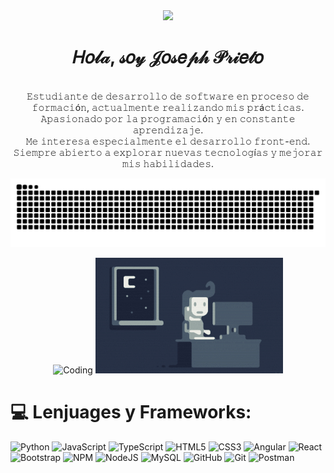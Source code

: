 <div align="center">
	<picture><img src = "https://github.com/7oSkaaa/7oSkaaa/blob/main/Images/about_me.gif?raw=true" width = 50px></picture>
  <h1> <b>𝐻𝑜𝓁𝒶, 𝓈𝑜𝓎  𝒥𝑜𝓈𝑒𝓅𝒽 𝒫𝓇𝒾𝑒𝓉𝑜 </b>  </h1>
 <br> 𝙴𝚜𝚝𝚞𝚍𝚒𝚊𝚗𝚝𝚎 𝚍𝚎 𝚍𝚎𝚜𝚊𝚛𝚛𝚘𝚕𝚕𝚘 𝚍𝚎 𝚜𝚘𝚏𝚝𝚠𝚊𝚛𝚎 𝚎𝚗 𝚙𝚛𝚘𝚌𝚎𝚜𝚘 𝚍𝚎 𝚏𝚘𝚛𝚖𝚊𝚌𝚒ó𝚗, 𝚊𝚌𝚝𝚞𝚊𝚕𝚖𝚎𝚗𝚝𝚎 𝚛𝚎𝚊𝚕𝚒𝚣𝚊𝚗𝚍𝚘 𝚖𝚒𝚜 𝚙𝚛á𝚌𝚝𝚒𝚌𝚊𝚜.
  <br> 𝙰𝚙𝚊𝚜𝚒𝚘𝚗𝚊𝚍𝚘 𝚙𝚘𝚛 𝚕𝚊 𝚙𝚛𝚘𝚐𝚛𝚊𝚖𝚊𝚌𝚒ó𝚗 𝚢 𝚎𝚗 𝚌𝚘𝚗𝚜𝚝𝚊𝚗𝚝𝚎 𝚊𝚙𝚛𝚎𝚗𝚍𝚒𝚣𝚊𝚓𝚎.
  <br> 𝙼𝚎 𝚒𝚗𝚝𝚎𝚛𝚎𝚜𝚊 𝚎𝚜𝚙𝚎𝚌𝚒𝚊𝚕𝚖𝚎𝚗𝚝𝚎 𝚎𝚕 𝚍𝚎𝚜𝚊𝚛𝚛𝚘𝚕𝚕𝚘 𝚏𝚛𝚘𝚗𝚝-𝚎𝚗𝚍.
  <br> 𝚂𝚒𝚎𝚖𝚙𝚛𝚎 𝚊𝚋𝚒𝚎𝚛𝚝𝚘 𝚊 𝚎𝚡𝚙𝚕𝚘𝚛𝚊𝚛 𝚗𝚞𝚎𝚟𝚊𝚜 𝚝𝚎𝚌𝚗𝚘𝚕𝚘𝚐í𝚊𝚜 𝚢 𝚖𝚎𝚓𝚘𝚛𝚊𝚛 𝚖𝚒𝚜 𝚑𝚊𝚋𝚒𝚕𝚒𝚍𝚊𝚍𝚎𝚜.
</div>

<p align = "center">
	<img src = "https://github.com/7oSkaaa/7oSkaaa/blob/output/github-contribution-grid-snake.svg?" alt = "Snake Game"/>
</p>
<div align="center">
  <img alt="Coding" width="300" src="https://i.pinimg.com/originals/81/17/8b/81178b47a8598f0c81c4799f2cdd4057.gif">
  <img alt="Night Coding" src="https://raw.githubusercontent.com/AVS1508/AVS1508/master/assets/Night-Coding.gif">
</div>

# 💻 Lenjuages y Frameworks:
![Python](https://img.shields.io/badge/python-3670A0?style=for-the-badge&logo=python&logoColor=ffdd54) ![JavaScript](https://img.shields.io/badge/javascript-%23323330.svg?style=for-the-badge&logo=javascript&logoColor=%23F7DF1E) ![TypeScript](https://img.shields.io/badge/typescript-%23007ACC.svg?style=for-the-badge&logo=typescript&logoColor=white) ![HTML5](https://img.shields.io/badge/html5-%23E34F26.svg?style=for-the-badge&logo=html5&logoColor=white) ![CSS3](https://img.shields.io/badge/css3-%231572B6.svg?style=for-the-badge&logo=css3&logoColor=white) ![Angular](https://img.shields.io/badge/angular-%23DD0031.svg?style=for-the-badge&logo=angular&logoColor=white) ![React](https://img.shields.io/badge/react-%2320232a.svg?style=for-the-badge&logo=react&logoColor=%2361DAFB) ![Bootstrap](https://img.shields.io/badge/bootstrap-%238511FA.svg?style=for-the-badge&logo=bootstrap&logoColor=white) ![NPM](https://img.shields.io/badge/NPM-%23CB3837.svg?style=for-the-badge&logo=npm&logoColor=white) ![NodeJS](https://img.shields.io/badge/node.js-6DA55F?style=for-the-badge&logo=node.js&logoColor=white) ![MySQL](https://img.shields.io/badge/mysql-4479A1.svg?style=for-the-badge&logo=mysql&logoColor=white) ![GitHub](https://img.shields.io/badge/github-%23121011.svg?style=for-the-badge&logo=github&logoColor=white) ![Git](https://img.shields.io/badge/git-%23F05033.svg?style=for-the-badge&logo=git&logoColor=white) ![Postman](https://img.shields.io/badge/Postman-FF6C37?style=for-the-badge&logo=postman&logoColor=white)



<!-- Proudly created with GPRM ( https://gprm.itsvg.in ) -->
